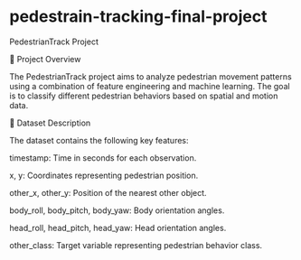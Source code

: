 # pedestrain-tracking-final-project
PedestrianTrack Project

🏁 Project Overview

The PedestrianTrack project aims to analyze pedestrian movement patterns using a combination of feature engineering and machine learning. The goal is to classify different pedestrian behaviors based on spatial and motion data.

📂 Dataset Description

The dataset contains the following key features:

timestamp: Time in seconds for each observation.

x, y: Coordinates representing pedestrian position.

other_x, other_y: Position of the nearest other object.

body_roll, body_pitch, body_yaw: Body orientation angles.

head_roll, head_pitch, head_yaw: Head orientation angles.

other_class: Target variable representing pedestrian behavior class.


